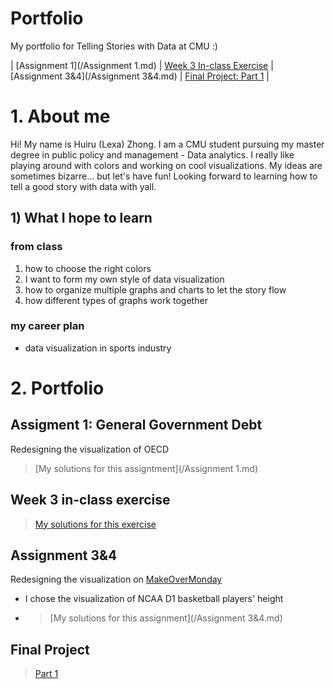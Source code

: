 # Portfolio
My portfolio for Telling Stories with Data at CMU :)

| [Assignment 1](/Assignment 1.md) | [Week 3 In-class Exercise](/Week3_inclass.md) | [Assignment 3&4](/Assignment 3&4.md) | [Final Project: Part 1](/final_project_part1.md) |

# 1. About me
Hi! My name is Huiru (Lexa) Zhong. I am a CMU student pursuing my master degree in public policy and management - Data analytics. I really like playing around with colors and working on cool visualizations. My ideas are sometimes bizarre... but let's have fun! Looking forward to learning how to tell a good story with data with yall.

## 1) What I hope to learn
### from class
   1. how to choose the right colors
   2. I want to form my own style of data visualization
   3. how to organize multiple graphs and charts to let the story flow
   4. how different types of graphs work together
   
### my career plan
   - data visualization in sports industry



# 2. Portfolio
## Assigment 1: General Government Debt
Redesigning the visualization of OECD
> [My solutions for this assigntment](/Assignment 1.md)

## Week 3 in-class exercise
> [My solutions for this exercise](/Week3_inclass.md)

## Assignment 3&4
Redesigning the visualization on [MakeOverMonday](https://makeovermonday.co.uk/)
- I chose the visualization of NCAA D1 basketball players' height
- > [My solutions for this assignment](/Assignment 3&4.md)

## Final Project
> [Part 1](/final_project_part1.md)


